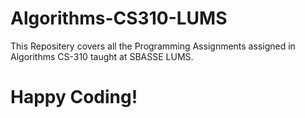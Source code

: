 # Algorithms-CS310-LUMS

This Repositery covers all the Programming Assignments assigned in Algorithms CS-310 taught at SBASSE LUMS.

# Happy Coding!
